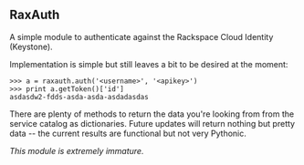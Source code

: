 ## RaxAuth

A simple module to authenticate against the Rackspace Cloud Identity (Keystone).

Implementation is simple but still leaves a bit to be desired at the moment:

    >>> a = raxauth.auth('<username>', '<apikey>')
    >>> print a.getToken()['id']
    asdasdw2-fdds-asda-asda-asdadasdas

There are plenty of methods to return the data you're looking from from the service catalog as dictionaries.  Future updates will return nothing but pretty data -- the current results are functional but not very Pythonic.

*This module is extremely immature.*